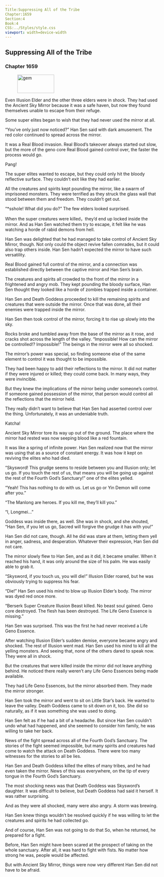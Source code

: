 ```yaml
---
Title:Suppressing All of the Tribe 
Chapter:1659 
Section:4 
Book:4 
CSS:../Styles/style.css 
viewport: width=device-width
---
```

  
## Suppressing All of the Tribe
### Chapter 1659
  
<figure>
	<img src="../Images/gem.gif" alt="gem" id="gem" width="120" height="60" />
</figure>
  

  
Even Illusion Elder and the other three elders were in shock. They had used the Ancient Sky Mirror because it was a safe haven, but now they found themselves unable to escape from their refuge.

Some super elites began to wish that they had never used the mirror at all.

“You’ve only just now noticed?” Han Sen said with dark amusement. The red color continued to spread across the mirror.

It was a Real Blood invasion. Real Blood’s takeover always started out slow, but the more of the geno core Real Blood gained control over, the faster the process would go.

Pang!

The super elites wanted to escape, but they could only hit the bloody reflective surface. They couldn’t exit like they had earlier.

All the creatures and spirits kept pounding the mirror, like a swarm of imprisoned monsters. They were terrified as they struck the glass wall that stood between them and freedom. They couldn’t get out.

“*sshole! What did you do?” The few elders looked surprised.

When the super creatures were killed，they’d end up locked inside the mirror. And as Han Sen watched them try to escape, it felt like he was watching a horde of rabid demons from hell.

Han Sen was delighted that he had managed to take control of Ancient Sky Mirror, though. Not only could the object revive fallen comrades, but it could also trap others inside. Han Sen hadn’t expected the mirror to have such versatility.

Real Blood gained full control of the mirror, and a connection was established directly between the captive mirror and Han Sen’s brain.

The creatures and spirits all crowded to the front of the mirror in a frightened and angry mob. They kept pounding the bloody surface, Han Sen thought they looked like a horde of zombies trapped inside a container.

Han Sen and Death Goddess proceeded to kill the remaining spirits and creatures that were outside the mirror. Once that was done, all their enemies were trapped inside the mirror.

Han Sen then took control of the mirror, forcing it to rise up slowly into the sky.

Rocks broke and tumbled away from the base of the mirror as it rose, and cracks shot across the length of the valley. “Impossible! How can the mirror be controlled!? Impossible!” The beings in the mirror were all so shocked.

The mirror’s power was special, so finding someone else of the same element to control it was thought to be impossible.

They had been happy to add their reflections to the mirror. It did not matter if they were injured or killed; they could come back. In many ways, they were invincible.

But they knew the implications of the mirror being under someone’s control. If someone gained possession of the mirror, that person would control all the reflections that the mirror held.

They really didn’t want to believe that Han Sen had asserted control over the thing. Unfortunately, it was an undeniable truth.

Katcha!

Ancient Sky Mirror tore its way up out of the ground. The place where the mirror had rested was now seeping blood like a red fountain.

It was like a spring of infinite power. Han Sen realized now that the mirror was using that as a source of constant energy. It was how it kept on reviving the elites who had died.

“Skysword! This grudge seems to reside between you and Illusion only; let us go. If you touch the rest of us, that means you will be going up against the rest of the Fourth God’s Sanctuary!” one of the elites yelled.

“Yeah! This has nothing to do with us. Let us go or Yin Demon will come after you.”

“The Manlong are heroes. If you kill me, they’ll kill you.”

“I, Longmei…”

Goddess was inside there, as well. She was in shock, and she shouted, “Han Sen, if you let us go, Sacred will forgive the grudge it has with you!”

Han Sen did not care, though. All he did was stare at them, letting them yell in anger, sadness, and desperation. Whatever their expression, Han Sen did not care.

The mirror slowly flew to Han Sen, and as it did, it became smaller. When it reached his hand, it was only around the size of his palm. He was easily able to grab it.

“Skysword, if you touch us, you will die!” Illusion Elder roared, but he was obviously trying to suppress his fear.

“Die!” Han Sen used his mind to blow up Illusion Elder’s body. The mirror was dyed red once more.

“Berserk Super Creature Illusion Beast killed. No beast soul gained. Geno core destroyed. The flesh has been destroyed. The Life Geno Essence is missing.”

Han Sen was surprised. This was the first he had never received a Life Geno Essence.

After watching Illusion Elder’s sudden demise, everyone became angry and shocked. The rest of Illusion went mad. Han Sen used his mind to kill all the yelling monsters. And seeing that, none of the others dared to speak now. They were all in shock.

But the creatures that were killed inside the mirror did not leave anything behind. He noticed there really weren’t any Life Geno Essences being made available.

They had Life Geno Essences, but the mirror absorbed them. They made the mirror stronger.

Han Sen took the mirror and went to sit on Little Star’s back. He wanted to leave the valley. Death Goddess came to sit down on it, too. She did so naturally, as if it was something she was used to doing.

Han Sen felt as if he had a bit of a headache. But since Han Sen couldn’t undo what had happened, and she seemed to consider him family, he was willing to take her back.

News of the fight spread across all of the Fourth God’s Sanctuary. The stories of the fight seemed impossible, but many spirits and creatures had come to watch the attack on Death Goddess. There were too many witnesses for the stories to all be lies.

Han Sen and Death Goddess killed the elites of many tribes, and he had even taken the mirror. News of this was everywhere, on the tip of every tongue in the Fourth God’s Sanctuary.

The most shocking news was that Death Goddess was Skysword’s daughter. It was difficult to believe, but Death Goddess had said it herself. It was rather surprising.

And as they were all shocked, many were also angry. A storm was brewing.

Han Sen knew things wouldn’t be resolved quickly if he was willing to let the creatures and spirits he had collected go.

And of course, Han Sen was not going to do that So, when he returned, he prepared for a fight.

Before, Han Sen might have been scared at the prospect of taking on the whole sanctuary. After all, it was hard to fight with fists. No matter how strong he was, people would be affected.

But with Ancient Sky Mirror, things were now very different Han Sen did not have to be afraid.